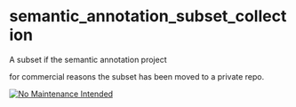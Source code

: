 # semantic_annotation_subset_collection
A subset if the semantic annotation project

for commercial reasons the subset has been moved to a private repo.

[![No Maintenance Intended](http://unmaintained.tech/badge.svg)](http://unmaintained.tech/)
